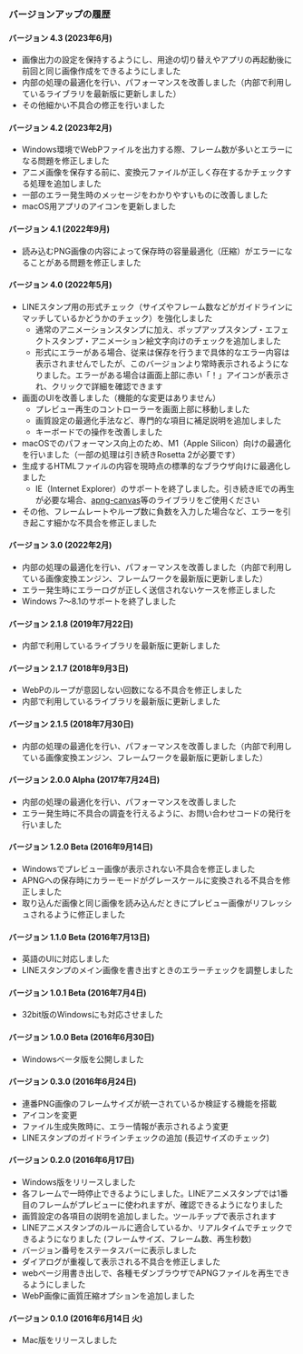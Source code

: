 ### バージョンアップの履歴

#### バージョン 4.3 (2023年6月)
- 画像出力の設定を保持するようにし、用途の切り替えやアプリの再起動後に前回と同じ画像作成をできるようにしました
- 内部の処理の最適化を行い、パフォーマンスを改善しました（内部で利用しているライブラリを最新版に更新しました）
- その他細かい不具合の修正を行いました

#### バージョン 4.2 (2023年2月)
- Windows環境でWebPファイルを出力する際、フレーム数が多いとエラーになる問題を修正しました
- アニメ画像を保存する前に、変換元ファイルが正しく存在するかチェックする処理を追加しました
- 一部のエラー発生時のメッセージをわかりやすいものに改善しました
- macOS用アプリのアイコンを更新しました

#### バージョン 4.1 (2022年9月)
- 読み込むPNG画像の内容によって保存時の容量最適化（圧縮）がエラーになることがある問題を修正しました

#### バージョン 4.0 (2022年5月)
- LINEスタンプ用の形式チェック（サイズやフレーム数などがガイドラインにマッチしているかどうかのチェック）を強化しました
  - 通常のアニメーションスタンプに加え、ポップアップスタンプ・エフェクトスタンプ・アニメーション絵文字向けのチェックを追加しました
  - 形式にエラーがある場合、従来は保存を行うまで具体的なエラー内容は表示されませんでしたが、このバージョンより常時表示されるようになりました。エラーがある場合は画面上部に赤い「！」アイコンが表示され、クリックで詳細を確認できます
- 画面のUIを改善しました（機能的な変更はありません）
  - プレビュー再生のコントローラーを画面上部に移動しました
  - 画質設定の最適化手法など、専門的な項目に補足説明を追加しました
  - キーボードでの操作を改善しました
- macOSでのパフォーマンス向上のため、M1（Apple Silicon）向けの最適化を行いました（一部の処理は引き続きRosetta 2が必要です）
- 生成するHTMLファイルの内容を現時点の標準的なブラウザ向けに最適化しました
  - IE（Internet Explorer）のサポートを終了しました。引き続きIEでの再生が必要な場合、[apng-canvas](https://github.com/davidmz/apng-canvas)等のライブラリをご使用ください
- その他、フレームレートやループ数に負数を入力した場合など、エラーを引き起こす細かな不具合を修正しました

#### バージョン 3.0 (2022年2月)
- 内部の処理の最適化を行い、パフォーマンスを改善しました（内部で利用している画像変換エンジン、フレームワークを最新版に更新しました）
- エラー発生時にエラーログが正しく送信されないケースを修正しました
- Windows 7〜8.1のサポートを終了しました

#### バージョン 2.1.8 (2019年7月22日)
- 内部で利用しているライブラリを最新版に更新しました

#### バージョン 2.1.7 (2018年9月3日)
- WebPのループが意図しない回数になる不具合を修正しました
- 内部で利用しているライブラリを最新版に更新しました

#### バージョン 2.1.5 (2018年7月30日)
- 内部の処理の最適化を行い、パフォーマンスを改善しました（内部で利用している画像変換エンジン、フレームワークを最新版に更新しました）

#### バージョン 2.0.0 Alpha (2017年7月24日)

- 内部の処理の最適化を行い、パフォーマンスを改善しました
- エラー発生時に不具合の調査を行えるように、お問い合わせコードの発行を行いました

#### バージョン 1.2.0 Beta (2016年9月14日)

- Windowsでプレビュー画像が表示されない不具合を修正しました
- APNGへの保存時にカラーモードがグレースケールに変換される不具合を修正しました
- 取り込んだ画像と同じ画像を読み込んだときにプレビュー画像がリフレッシュされるように修正しました

#### バージョン 1.1.0 Beta (2016年7月13日)

- 英語のUIに対応しました
- LINEスタンプのメイン画像を書き出すときのエラーチェックを調整しました

#### バージョン 1.0.1 Beta (2016年7月4日)

- 32bit版のWindowsにも対応させました

#### バージョン 1.0.0 Beta (2016年6月30日)

- Windowsベータ版を公開しました

#### バージョン 0.3.0 (2016年6月24日)

- 連番PNG画像のフレームサイズが統一されているか検証する機能を搭載
- アイコンを変更
- ファイル生成失敗時に、エラー情報が表示されるよう変更
- LINEスタンプのガイドラインチェックの追加 (長辺サイズのチェック)


#### バージョン 0.2.0 (2016年6月17日)

- Windows版をリリースしました
- 各フレームで一時停止できるようにしました。LINEアニメスタンプでは1番目のフレームがプレビューに使われますが、確認できるようになりました
- 画質設定の各項目の説明を追加しました。ツールチップで表示されます
- LINEアニメスタンプのルールに適合しているか、リアルタイムでチェックできるようになりました (フレームサイズ、フレーム数、再生秒数)
- バージョン番号をステータスバーに表示しました
- ダイアログが重複して表示される不具合を修正しました
- webページ用書き出しで、各種モダンブラウザでAPNGファイルを再生できるようにしました
- WebP画像に画質圧縮オプションを追加しました

#### バージョン 0.1.0 (2016年6月14日 火)

- Mac版をリリースしました
